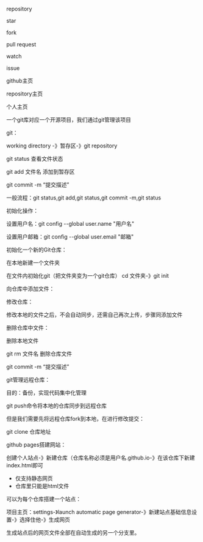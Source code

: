 repository

star

fork

pull request

watch

issue



github主页

repository主页

个人主页



一个git库对应一个开源项目，我们通过git管理该项目



git：

working directory -》暂存区-》git repository

git status 查看文件状态 

git add 文件名 添加到暂存区

git commit -m “提交描述”

一般流程：git status,git add,git status,git commit -m,git status



初始化操作：

设置用户名：git config --global user.name "用户名"

设置用户邮箱：git config --global user.email "邮箱"

初始化一个新的Git仓库：

在本地新建一个文件夹

在文件内初始化git（把文件夹变为一个git仓库） cd 文件夹-》git init

向仓库中添加文件：

修改仓库：

修改本地的文件之后，不会自动同步，还需自己再次上传，步骤同添加文件

删除仓库中文件：

删除本地文件

git rm 文件名 删除仓库文件

git commit -m “提交描述”



git管理远程仓库：

目的：备份，实现代码集中化管理

git push命令将本地的仓库同步到远程仓库

但是我们需要先将远程仓库fork到本地，在进行修改提交：

git clone 仓库地址







github pages搭建网站：

创建个人站点-》新建仓库（仓库名称必须是用户名.github.io-》在该仓库下新建index.html即可

* 仅支持静态网页
* 仓库里只能是html文件

可以为每个仓库搭建一个站点：

项目主页：settings-》launch automatic page generator-》新建站点基础信息设置-》选择住他-》生成网页

生成站点后的网页文件全部在自动生成的另一个分支里。
